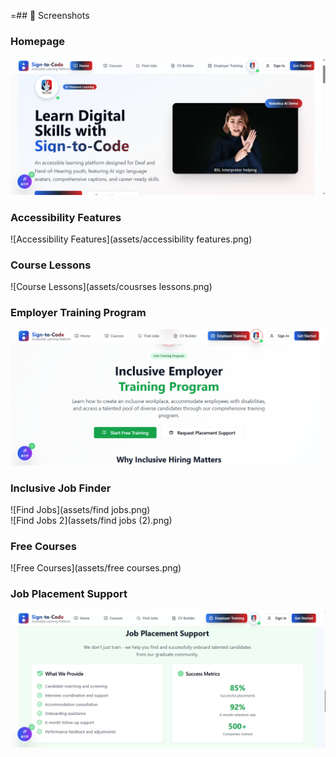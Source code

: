 =## 📸 Screenshots  

### Homepage  
![Main Page](assets/main.png)  

### Accessibility Features  
![Accessibility Features](assets/accessibility features.png)  

### Course Lessons  
![Course Lessons](assets/cousrses lessons.png)  

### Employer Training Program  
![Employer Training](assets/employer.png)  

### Inclusive Job Finder  
![Find Jobs](assets/find jobs.png)  
![Find Jobs 2](assets/find jobs (2).png)  

### Free Courses  
![Free Courses](assets/free courses.png)  

### Job Placement Support  
![Job Placement](assets/jobplacement.png)  
